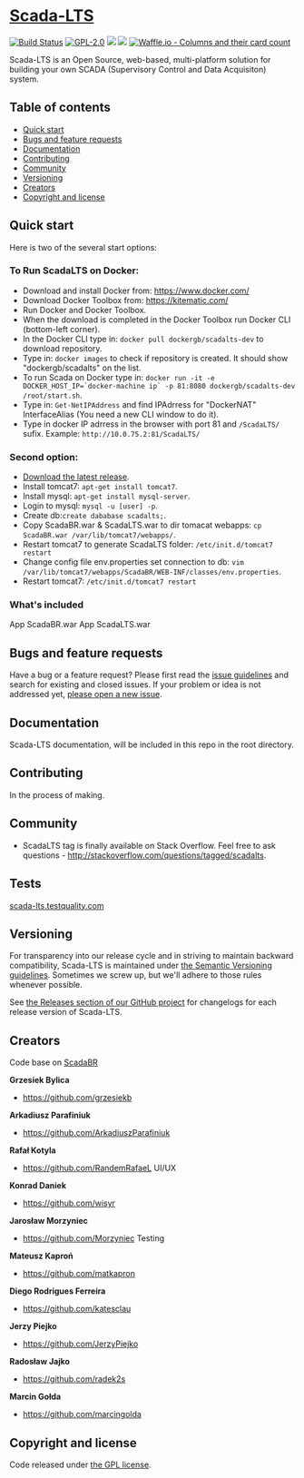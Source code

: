 # [Scada-LTS](http://scada-lts.org)

[![Build Status](https://img.shields.io/travis/grzesiekb/json.svg?style=flat-square)](https://travis-ci.org/sdtabilit/Scada-LTS)
[![GPL-2.0](https://img.shields.io/npm/l/gb-json.svg?style=flat-square)](https://github.com/sdtabilit/Scada-LTS/blob/master-sdtabilit/LICENSE)
[![](https://images.microbadger.com/badges/version/dockergb/scadalts-dev.svg)](https://microbadger.com/images/dockergb/scadalts-dev "Get your own version badge on microbadger.com")
[![](https://images.microbadger.com/badges/image/dockergb/scadalts-dev.svg)](https://microbadger.com/images/dockergb/scadalts-dev "Get your own image badge on microbadger.com")
[![Waffle.io - Columns and their card count](https://badge.waffle.io/SCADA-LTS/User-Management.svg?columns=all)](https://waffle.io/SCADA-LTS/User-Management)

Scada-LTS is an Open Source, web-based, multi-platform solution for building your own SCADA (Supervisory Control and Data Acquisiton) system.


## Table of contents

* [Quick start](#quick-start)
* [Bugs and feature requests](#bugs-and-feature-requests)
* [Documentation](#documentation)
* [Contributing](#contributing)
* [Community](#community)
* [Versioning](#versioning)
* [Creators](#creators)
* [Copyright and license](#copyright-and-license)


## Quick start

Here is two of the several start options:

### To Run ScadaLTS on Docker:
* Download and install Docker from: https://www.docker.com/
* Download Docker Toolbox from: https://kitematic.com/
* Run Docker and Docker Toolbox.
* When the download is completed in the Docker Toolbox run Docker CLI (bottom-left corner).
* In the Docker CLI type in: `docker pull dockergb/scadalts-dev` to download repository.
* Type in: `docker images` to check if repository is created. It should show "dockergb/scadalts" on the list.
* To run Scada on Docker type in: 
``docker run -it -e DOCKER_HOST_IP=`docker-machine ip` -p 81:8080 dockergb/scadalts-dev /root/start.sh``.
* Type in: `Get-NetIPAddress` and find IPAdrress for "DockerNAT" InterfaceAlias (You need a new CLI window to do it).
* Type in docker IP adrress in the browser with port 81 and `/ScadaLTS/` sufix. Example:
`http://10.0.75.2:81/ScadaLTS/`

### Second option:
* [Download the latest release](https://github.com/sdtabilit/Scada-LTS/releases/download/v0.0.6-test-modbus.3.0.2/ScadaBR.war).
* Install tomcat7: `apt-get install tomcat7`.
* Install mysql: `apt-get install mysql-server`.
* Login to mysql: `mysql -u [user] -p`.
* Create db:`create dababase scadalts;`.
* Copy ScadaBR.war & ScadaLTS.war to dir tomacat webapps: `cp ScadaBR.war /var/lib/tomcat7/webapps/`.
* Restart tomcat7 to generate ScadaLTS folder: `/etc/init.d/tomcat7 restart`
* Change config file env.properties set connection to db: `vim /var/lib/tomcat7/webapps/ScadaBR/WEB-INF/classes/env.properties`.
* Restart tomcat7: `/etc/init.d/tomcat7 restart`


### What's included

App ScadaBR.war 
App ScadaLTS.war

## Bugs and feature requests

Have a bug or a feature request? Please first read the [issue guidelines](https://github.com/twbs/bootstrap/blob/master/CONTRIBUTING.md#using-the-issue-tracker) and search for existing and closed issues. If your problem or idea is not addressed yet, [please open a new issue](https://github.com/sdtabilit/Scada-LTS/issues/new).

## Documentation

Scada-LTS documentation, will be included in this repo in the root directory.


## Contributing

In the process of making.

## Community

* ScadaLTS tag is finally available on Stack Overflow. Feel free to ask questions - http://stackoverflow.com/questions/tagged/scadalts.

## Tests

[scada-lts.testquality.com](https://scada-lts.testquality.com)


## Versioning

For transparency into our release cycle and in striving to maintain backward compatibility, Scada-LTS is maintained under [the Semantic Versioning guidelines](http://semver.org/). Sometimes we screw up, but we'll adhere to those rules whenever possible.

See [the Releases section of our GitHub project](https://github.com/grzesiekb/Scada-LTS/releases) for changelogs for each release version of Scada-LTS. 

## Creators 

Code base on [ScadaBR](https://sourceforge.net/projects/scadabr/?source=directory)

**Grzesiek Bylica**

* <https://github.com/grzesiekb>

**Arkadiusz Parafiniuk**

* <https://github.com/ArkadiuszParafiniuk>

**Rafał Kotyla**

* <https://github.com/RandemRafaeL> UI/UX

**Konrad Daniek**

* <https://github.com/wisyr>

**Jarosław Morzyniec**

* <https://github.com/Morzyniec> Testing

**Mateusz Kaproń**

* <https://github.com/matkapron>

**Diego Rodrigues Ferreira**

* <https://github.com/katesclau>

**Jerzy Piejko**

* <https://github.com/JerzyPiejko>

**Radosław Jajko**

* <https://github.com/radek2s>

**Marcin Gołda**

* <https://github.com/marcingolda>


## Copyright and license

Code released under [the GPL license](https://github.com/sdtabilit/Scada-LTS/blob/master-sdtabilit/LICENSE). 
